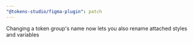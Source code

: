```yaml
---
"@tokens-studio/figma-plugin": patch
---
```


Changing a token group's name now lets you also rename attached styles and variables
